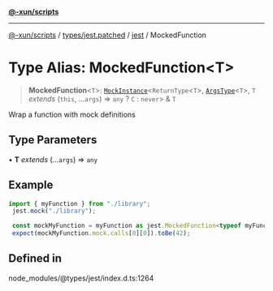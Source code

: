 [**@-xun/scripts**](../../../../../README.md)

***

[@-xun/scripts](../../../../../README.md) / [types/jest.patched](../../../README.md) / [jest](../README.md) / MockedFunction

# Type Alias: MockedFunction\<T\>

> **MockedFunction**\<`T`\>: [`MockInstance`](../interfaces/MockInstance.md)\<`ReturnType`\<`T`\>, [`ArgsType`](ArgsType.md)\<`T`\>, `T` *extends* (`this`, ...`args`) => `any` ? `C` : `never`\> & `T`

Wrap a function with mock definitions

## Type Parameters

• **T** *extends* (...`args`) => `any`

## Example

```ts
import { myFunction } from "./library";
 jest.mock("./library");

 const mockMyFunction = myFunction as jest.MockedFunction<typeof myFunction>;
 expect(mockMyFunction.mock.calls[0][0]).toBe(42);
```

## Defined in

node\_modules/@types/jest/index.d.ts:1264
